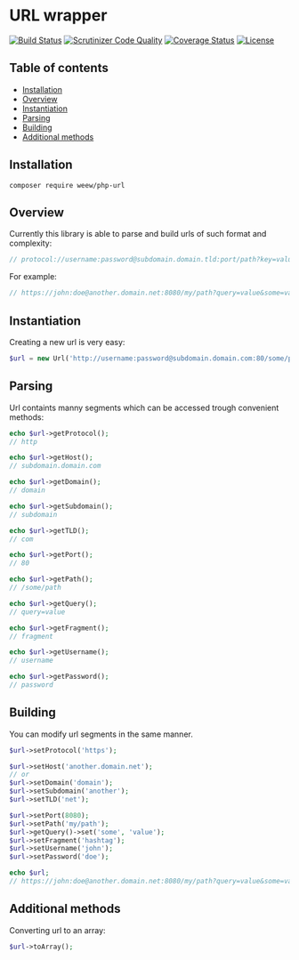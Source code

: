 # URL wrapper

[![Build Status](https://travis-ci.org/weew/php-url.svg?branch=master)](https://travis-ci.org/weew/php-url)
[![Scrutinizer Code Quality](https://scrutinizer-ci.com/g/weew/php-url/badges/quality-score.png?b=master)](https://scrutinizer-ci.com/g/weew/php-url/?branch=master)
[![Coverage Status](https://coveralls.io/repos/weew/php-url/badge.svg?branch=master&service=github)](https://coveralls.io/github/weew/php-url?branch=master)
[![License](https://poser.pugx.org/weew/php-url/license)](https://packagist.org/packages/weew/php-url)

## Table of contents

- [Installation](#installation)
- [Overview](#overview)
- [Instantiation](#instantiation)
- [Parsing](#parsing)
- [Building](#building)
- [Additional methods](#additional-methods)

## Installation

`composer require weew/php-url`

## Overview

Currently this library is able to parse and build urls of such format and complexity:

```php
// protocol://username:password@subdomain.domain.tld:port/path?key=value#fragment
```

For example:

```php
// https://john:doe@another.domain.net:8080/my/path?query=value&some=value#hashtag
```

## Instantiation

Creating a new url is very easy:

```php
$url = new Url('http://username:password@subdomain.domain.com:80/some/path?query=value#fragment');
```

## Parsing

Url containts manny segments which can be accessed trough convenient methods:

```php
echo $url->getProtocol();
// http

echo $url->getHost();
// subdomain.domain.com

echo $url->getDomain();
// domain

echo $url->getSubdomain();
// subdomain

echo $url->getTLD();
// com

echo $url->getPort();
// 80

echo $url->getPath();
// /some/path

echo $url->getQuery();
// query=value

echo $url->getFragment();
// fragment

echo $url->getUsername();
// username

echo $url->getPassword();
// password
```

## Building

You can modify url segments in the same manner.

```php
$url->setProtocol('https');

$url->setHost('another.domain.net');
// or
$url->setDomain('domain');
$url->setSubdomain('another');
$url->setTLD('net');

$url->setPort(8080);
$url->setPath('my/path');
$url->getQuery()->set('some', 'value');
$url->setFragment('hashtag');
$url->setUsername('john');
$url->setPassword('doe');

echo $url;
// https://john:doe@another.domain.net:8080/my/path?query=value&some=value#hashtag
```

## Additional methods

Converting url to an array:

```php
$url->toArray();

```
